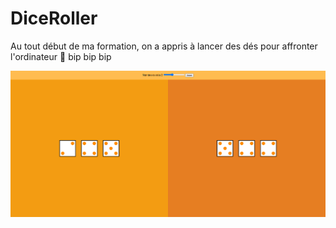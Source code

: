 # DiceRoller

Au tout début de ma formation, on a appris à lancer des dés pour affronter l'ordinateur 🤖 bip bip bip

![Image DiceRoller](image/screenshot.png)